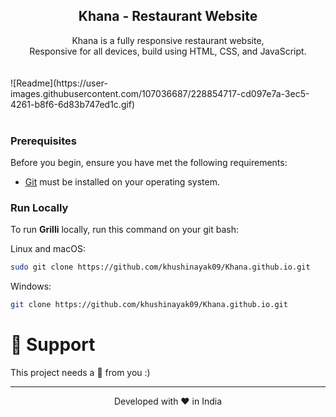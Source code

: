 <div align="center">
  <h2 align="center">Khana - Restaurant Website</h2>
   Khana is a fully responsive restaurant website, <br />Responsive for all devices, build using HTML, CSS, and JavaScript.
</div><br><br>
![Readme](https://user-images.githubusercontent.com/107036687/228854717-cd097e7a-3ec5-4261-b8f6-6d83b747ed1c.gif)
</div><br><br>

### Prerequisites

Before you begin, ensure you have met the following requirements:

* [Git](https://git-scm.com/downloads "Download Git") must be installed on your operating system.
### Run Locally

To run **Grilli** locally, run this command on your git bash:

Linux and macOS:

```bash
sudo git clone https://github.com/khushinayak09/Khana.github.io.git
```

Windows:

```bash
git clone https://github.com/khushinayak09/Khana.github.io.git
```
# 🙏 Support

This project needs a 🌟 from you :)

<hr>
<p align="center">
Developed with ❤️ in India
</p>
